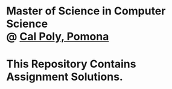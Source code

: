 Master of Science in Computer Science
<br>
@ [Cal Poly, Pomona](https://www.cpp.edu)
==============

# This Repository Contains Assignment Solutions.
